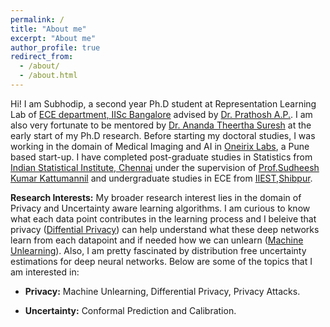 ```yaml
---
permalink: /
title: "About me"
excerpt: "About me"
author_profile: true
redirect_from: 
  - /about/
  - /about.html
---
```


Hi! I am Subhodip, a second year Ph.D student at Representation Learning Lab of [ECE department, IISc Bangalore](https://ece.iisc.ac.in/) advised by [Dr. Prathosh A.P.](https://sites.google.com/view/prathosh/home). I am also very fortunate to be mentored by [Dr. Ananda Theertha Suresh](http://theertha.info/) at the early start of my Ph.D research. Before starting my doctoral studies, I was working in the domain of Medical Imaging and AI in [Oneirix Labs](https://www.oneirix.com/), a Pune based start-up. I have completed post-graduate studies in Statistics from [Indian Statistical Institute, Chennai](https://www.isichennai.res.in/) under the supervision of [Prof.Sudheesh Kumar Kattumannil](https://www.isichennai.res.in/~skkattu) and undergraduate studies in ECE from [IIEST,Shibpur](https://www.iiests.ac.in/).

**Research Interests:** My broader research interest lies in the domain of Privacy and Uncertainty aware learning algorithms. I am curious to know what each data point contributes in the learning process and I beleive that privacy ([Diffential Privacy](https://en.wikipedia.org/wiki/Differential_privacy)) can help understand what these deep networks learn from each datapoint and if needed how we can unlearn ([Machine Unlearning](https://arxiv.org/abs/2209.02299)). Also, I am pretty fascinated by distribution free uncertainty estimations for deep neural networks. Below are some of the topics that I am interested in:

- **Privacy:** Machine Unlearning, Differential Privacy, Privacy Attacks.
<!-- I am creating a community on Machine Unleanrning as this is a fairly new area. Please join the group: [Machine-Unleanrning](https://discord.gg/YU9T5pvF) if interested. -->
- **Uncertainty:** Conformal Prediction and Calibration.
<!-- - **AI for Climate Change:** Novel Applications of representation learning for climate change problems. If you are interested to know more click here to join the group: [AI4ClimateChange](https://discord.gg/erxxGtY2) -->